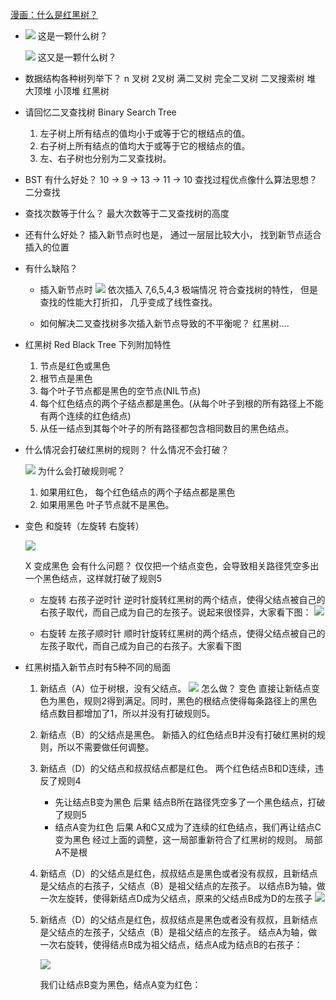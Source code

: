 [漫画：什么是红黑树？](https://juejin.cn/post/6844904154385629198)

- ![](https://p1-jj.byteimg.com/tos-cn-i-t2oaga2asx/gold-user-assets/2020/5/12/1720710feb7af731~tplv-t2oaga2asx-zoom-in-crop-mark:1304:0:0:0.awebp)
    这是一颗什么树？

    ![](https://p1-jj.byteimg.com/tos-cn-i-t2oaga2asx/gold-user-assets/2020/5/12/172071104e0a7e29~tplv-t2oaga2asx-zoom-in-crop-mark:1304:0:0:0.awebp)
    这又是一颗什么树？

- 数据结构各种树列举下？
    n 叉树
    2叉树
    满二叉树
    完全二叉树
    二叉搜索树
    堆 大顶堆   小顶堆
    红黑树

- 请回忆二叉查找树  Binary Search Tree
    1. 左子树上所有结点的值均小于或等于它的根结点的值。
    2. 右子树上所有结点的值均大于或等于它的根结点的值。
    3. 左、右子树也分别为二叉查找树。

- BST 有什么好处？
    10 -> 9 -> 13 -> 11 -> 10
    查找过程优点像什么算法思想？  二分查找

- 查找次数等于什么？
    最大次数等于二叉查找树的高度

- 还有什么好处？
    插入新节点时也是，  通过一层层比较大小， 找到新节点适合插入的位置

- 有什么缺陷？
    - 插入新节点时
        ![](https://p1-jj.byteimg.com/tos-cn-i-t2oaga2asx/gold-user-assets/2020/5/12/172071103a6e9496~tplv-t2oaga2asx-zoom-in-crop-mark:1304:0:0:0.awebp)
        依次插入 7,6,5,4,3 极端情况
        符合查找树的特性， 但是查找的性能大打折扣， 几乎变成了线性查找。

    - 如何解决二叉查找树多次插入新节点导致的不平衡呢？  红黑树....

- 红黑树 Red Black Tree
    下列附加特性
    1. 节点是红色或黑色
    2. 根节点是黑色
    3. 每个叶子节点都是黑色的空节点(NIL节点)
    4. 每个红色结点的两个子结点都是黑色。(从每个叶子到根的所有路径上不能有两个连续的红色结点)
    5. 从任一结点到其每个叶子的所有路径都包含相同数目的黑色结点。

- 什么情况会打破红黑树的规则？ 
    什么情况不会打破？

    ![](https://p1-jj.byteimg.com/tos-cn-i-t2oaga2asx/gold-user-assets/2020/5/12/172071108b2c487a~tplv-t2oaga2asx-zoom-in-crop-mark:1304:0:0:0.awebp)
    为什么会打破规则呢？
    1. 如果用红色， 
        每个红色结点的两个子结点都是黑色
    2. 如果用黑色 叶子节点就不是黑色。

- 变色 和旋转（左旋转 右旋转）

    ![](https://p1-jj.byteimg.com/tos-cn-i-t2oaga2asx/gold-user-assets/2020/5/12/172071109a3514e6~tplv-t2oaga2asx-zoom-in-crop-mark:1304:0:0:0.awebp)

    X 变成黑色
    会有什么问题？
    仅仅把一个结点变色，会导致相关路径凭空多出一个黑色结点，这样就打破了规则5

    - 左旋转
        右孩子逆时针
        逆时针旋转红黑树的两个结点，使得父结点被自己的右孩子取代，而自己成为自己的左孩子。说起来很怪异，大家看下图：
        ![](https://p1-jj.byteimg.com/tos-cn-i-t2oaga2asx/gold-user-assets/2020/5/12/17207110a6875e88~tplv-t2oaga2asx-zoom-in-crop-mark:1304:0:0:0.awebp)

    - 右旋转
        左孩子顺时针
        顺时针旋转红黑树的两个结点，使得父结点被自己的左孩子取代，而自己成为自己的右孩子。大家看下图

- 红黑树插入新节点时有5种不同的局面
    1. 新结点（A）位于树根，没有父结点。
    ![](https://p1-jj.byteimg.com/tos-cn-i-t2oaga2asx/gold-user-assets/2020/5/12/17207110c6aa65aa~tplv-t2oaga2asx-zoom-in-crop-mark:1304:0:0:0.awebp)
    怎么做？ 变色
    直接让新结点变色为黑色，规则2得到满足。同时，黑色的根结点使得每条路径上的黑色结点数目都增加了1，所以并没有打破规则5。
    2. 新结点（B）的父结点是黑色。
        新插入的红色结点B并没有打破红黑树的规则，所以不需要做任何调整。
    3. 新结点（D）的父结点和叔叔结点都是红色。
        两个红色结点B和D连续，违反了规则4
        - 先让结点B变为黑色
            后果 结点B所在路径凭空多了一个黑色结点，打破了规则5
        - 结点A变为红色
            后果 A和C又成为了连续的红色结点，我们再让结点C变为黑色
        经过上面的调整，这一局部重新符合了红黑树的规则。
        局部   A不是根
    
    4. 新结点（D）的父结点是红色，叔叔结点是黑色或者没有叔叔，且新结点是父结点的右孩子，父结点（B）是祖父结点的左孩子。
        以结点B为轴，做一次左旋转，使得新结点D成为父结点，原来的父结点B成为D的左孩子
        ![](https://p1-jj.byteimg.com/tos-cn-i-t2oaga2asx/gold-user-assets/2020/5/12/17207110e74b60db~tplv-t2oaga2asx-zoom-in-crop-mark:1304:0:0:0.awebp)

    5. 新结点（D）的父结点是红色，叔叔结点是黑色或者没有叔叔，且新结点是父结点的左孩子，父结点（B）是祖父结点的左孩子。
        结点A为轴，做一次右旋转，使得结点B成为祖父结点，结点A成为结点B的右孩子：

        ![](https://p1-jj.byteimg.com/tos-cn-i-t2oaga2asx/gold-user-assets/2020/5/12/1720711107661c87~tplv-t2oaga2asx-zoom-in-crop-mark:1304:0:0:0.awebp)

        我们让结点B变为黑色，结点A变为红色：

